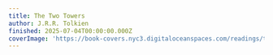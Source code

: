 ```yaml
---
title: The Two Towers
author: J.R.R. Tolkien
finished: 2025-07-04T00:00:00.000Z
coverImage: 'https://book-covers.nyc3.digitaloceanspaces.com/readings/the-two-towers-01.jpg'
---
```

